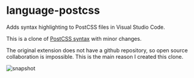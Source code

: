 # language-postcss

Adds syntax highlighting to PostCSS files in Visual Studio Code.

This is a clone of [PostCSS syntax](https://marketplace.visualstudio.com/items?itemName=ricard.PostCSS) with minor changes.

The original extension does not have a github repository, so open source collaboration is impossible. This is the main reason I created this clone.

![snapshot](https://raw.githubusercontent.com/cpylua/vscode-language-postcss/master/postcss-snapshot.png)